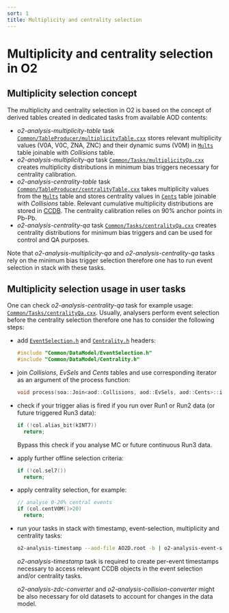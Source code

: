 ```yaml
---
sort: 1
title: Multiplicity and centrality selection
---
```


# Multiplicity and centrality selection in O2

## Multiplicity selection concept

The multiplicity and centrality selection in O2 is based on the concept of derived tables created in dedicated tasks from available AOD contents:

* _o2-analysis-multiplicity-table_ task [`Common/TableProducer/multiplicityTable.cxx`](https://github.com/AliceO2Group/O2Physics/blob/master/Common/TableProducer/multiplicityTable.cxx) stores relevant multiplicity values (V0A, V0C, ZNA, ZNC) and their dynamic sums (V0M) in [`Mults`](https://github.com/AliceO2Group/O2Physics/blob/master/Common/DataModel/Multiplicity.h) table joinable with _Collisions_ table.
* _o2-analysis-multiplicity-qa_ task [`Common/Tasks/multiplicityQa.cxx`](https://github.com/AliceO2Group/O2Physics/blob/master/Common/Tasks/multiplicityQa.cxx) creates multiplicity distributions in minimum bias triggers necessary for centrality calibration.
* _o2-analysis-centrality-table_ task [`Common/TableProducer/centralityTable.cxx`](https://github.com/AliceO2Group/O2Physics/blob/master/Common/TableProducer/centralityTable.cxx) takes multiplicity values from the [`Mults`](https://github.com/AliceO2Group/O2Physics/blob/master/Common/DataModel/Multiplicity.h) table and stores centrality values in [`Cents`](https://github.com/AliceO2Group/O2Physics/blob/master/Common/DataModel/Centrality.h) table joinable with _Collisions_ table. Relevant cumulative multiplicity distributions are stored in [CCDB](http://alice-ccdb.cern.ch/browse/Centrality). The centrality calibration relies on 90% anchor points in Pb-Pb.
* _o2-analysis-centrality-qa_ task [`Common/Tasks/centralityQa.cxx`](https://github.com/AliceO2Group/O2Physics/blob/master/Common/Tasks/centralityQa.cxx) creates centrality distributions for minimum bias triggers and can be used for control and QA purposes.

Note that _o2-analysis-multiplicity-qa_ and _o2-analysis-centrality-qa_ tasks rely on the minimum bias trigger selection therefore one has to run event selection in stack with these tasks.

## Multiplicity selection usage in user tasks

One can check _o2-analysis-centrality-qa_ task for example usage: [`Common/Tasks/centralityQa.cxx`](https://github.com/AliceO2Group/O2Physics/blob/master/Common/Tasks/centralityQa.cxx). Usually, analysers perform event selection before the centrality selection therefore one has to consider the following steps:

* add [`EventSelection.h`](https://github.com/AliceO2Group/O2Physics/blob/master/Common/DataModel/EventSelection.h) and [`Centrality.h`](https://github.com/AliceO2Group/O2Physics/blob/master/Common/DataModel/Centrality.h) headers:

    ``` c++
    #include "Common/DataModel/EventSelection.h"
    #include "Common/DataModel/Centrality.h"
    ```

* join _Collisions_, _EvSels_ and _Cents_ tables and use corresponding iterator as an argument of the process function:

    ``` c++
    void process(soa::Join<aod::Collisions, aod::EvSels, aod::Cents>::iterator const& col, ...)
    ```

* check if your trigger alias is fired if you run over Run1 or Run2 data (or future triggered Run3 data):

    ``` c++
    if (!col.alias_bit(kINT7))
      return;
    ```

    Bypass this check if you analyse MC or future continuous Run3 data.
* apply further offline selection criteria:

    ``` c++
    if (!col.sel7())
      return;
    ```

* apply centrality selection, for example:

    ``` c++
    // analyse 0-20% central events
    if (col.centV0M()>20)
      return;
    ```

* run your tasks in stack with timestamp, event-selection, multiplicity and centrality tasks:

    ``` bash
    o2-analysis-timestamp --aod-file AO2D.root -b | o2-analysis-event-selection -b | o2-analysis-mulitplicity-table -b | o2-analysis-centrality-table -b | o2-analysis-user-task -b
    ```

    _o2-analysis-timestamp_ task is required to create per-event timestamps necessary to access relevant CCDB objects in the event selection and/or centrality tasks.

    _o2-analysis-zdc-converter_ and _o2-analysis-collision-converter_ might be also necessary for old datasets to account for changes in the data model.

